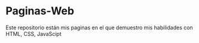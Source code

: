 # Paginas-Web
Este repositorio están mis paginas en el que demuestro mis habilidades con HTML, CSS, JavaScipt
